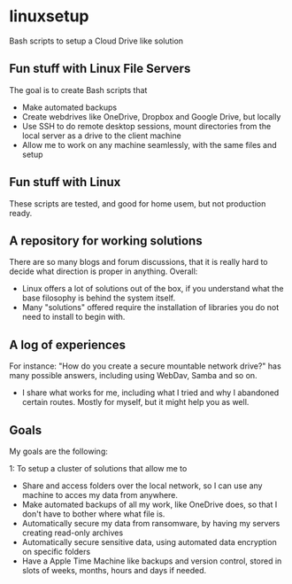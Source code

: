 # linuxsetup
Bash scripts to setup a Cloud Drive like solution

## Fun stuff with Linux File Servers
The goal is to create Bash scripts that
- Make automated backups
- Create webdrives like OneDrive, Dropbox and Google Drive, but locally
- Use SSH to do remote desktop sessions, mount directories from the local server as a drive to the client machine
- Allow me to work on any machine seamlessly, with the same files and setup

## Fun stuff with Linux
These scripts are tested, and good for home usem, but not production ready.

## A repository for working solutions
There are so many blogs and forum discussions, that it is really hard to decide what direction is proper in anything.
Overall:
- Linux offers a lot of solutions out of the box, if you understand what the base filosophy is behind the system itself.
- Many "solutions" offered require the installation of libraries you do not need to install to begin with.

## A log of experiences
For instance: "How do you create a secure mountable network drive?" has many possible answers, including using WebDav, Samba and so on.
- I share what works for me, including what I tried and why I abandoned certain routes. Mostly for myself, but it might help you as well.

## Goals
My goals are the following:

1: To setup a cluster of solutions that allow me to
- Share and access folders over the local network, so I can use any machine to acces my data from anywhere.
- Make automated backups of all my work, like OneDrive does, so that I don't have to bother where what file is.
- Automatically secure my data from ransomware, by having my servers creating read-only archives
- Automatically secure sensitive data, using automated data encryption on specific folders
- Have a Apple Time Machine like backups and version control, stored in slots of weeks, months, hours and days if needed.

  
